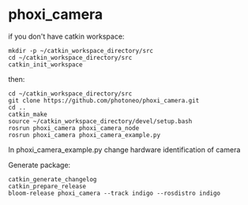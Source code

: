 # phoxi_camera
if you don't have catkin workspace:
```
mkdir -p ~/catkin_workspace_directory/src
cd ~/catkin_workspace_directory/src
catkin_init_workspace
```
then:
```
cd ~/catkin_workspace_directory/src
git clone https://github.com/photoneo/phoxi_camera.git
cd ..
catkin_make
source ~/catkin_workspace_directory/devel/setup.bash
rosrun phoxi_camera phoxi_camera_node
rosrun phoxi_camera phoxi_camera_example.py
```
In phoxi_camera_example.py change hardware identification of camera

Generate package:
```
catkin_generate_changelog
catkin_prepare_release
bloom-release phoxi_camera --track indigo --rosdistro indigo
```
